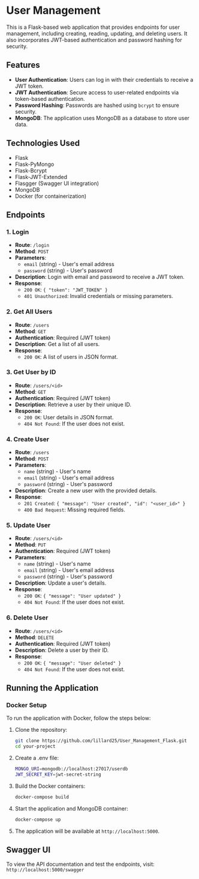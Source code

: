 # User Management

This is a Flask-based web application that provides endpoints for user management, including creating, reading, updating, and deleting users. It also incorporates JWT-based authentication and password hashing for security.

## Features

- **User Authentication**: Users can log in with their credentials to receive a JWT token.
- **JWT Authentication**: Secure access to user-related endpoints via token-based authentication.
- **Password Hashing**: Passwords are hashed using `bcrypt` to ensure security.
- **MongoDB**: The application uses MongoDB as a database to store user data.

## Technologies Used

- Flask
- Flask-PyMongo
- Flask-Bcrypt
- Flask-JWT-Extended
- Flasgger (Swagger UI integration)
- MongoDB
- Docker (for containerization)

## Endpoints

### 1. **Login**
- **Route**: `/login`
- **Method**: `POST`
- **Parameters**:
    - `email` (string) - User's email address
    - `password` (string) - User's password
- **Description**: Login with email and password to receive a JWT token.
- **Response**:
    - `200 OK`: `{ "token": "JWT_TOKEN" }`
    - `401 Unauthorized`: Invalid credentials or missing parameters.

### 2. **Get All Users**
- **Route**: `/users`
- **Method**: `GET`
- **Authentication**: Required (JWT token)
- **Description**: Get a list of all users.
- **Response**:
    - `200 OK`: A list of users in JSON format.

### 3. **Get User by ID**
- **Route**: `/users/<id>`
- **Method**: `GET`
- **Authentication**: Required (JWT token)
- **Description**: Retrieve a user by their unique ID.
- **Response**:
    - `200 OK`: User details in JSON format.
    - `404 Not Found`: If the user does not exist.

### 4. **Create User**
- **Route**: `/users`
- **Method**: `POST`
- **Parameters**:
    - `name` (string) - User's name
    - `email` (string) - User's email address
    - `password` (string) - User's password
- **Description**: Create a new user with the provided details.
- **Response**:
    - `201 Created`: `{ "message": "User created", "id": "<user_id>" }`
    - `400 Bad Request`: Missing required fields.

### 5. **Update User**
- **Route**: `/users/<id>`
- **Method**: `PUT`
- **Authentication**: Required (JWT token)
- **Parameters**:
    - `name` (string) - User's name
    - `email` (string) - User's email address
    - `password` (string) - User's password
- **Description**: Update a user's details.
- **Response**:
    - `200 OK`: `{ "message": "User updated" }`
    - `404 Not Found`: If the user does not exist.

### 6. **Delete User**
- **Route**: `/users/<id>`
- **Method**: `DELETE`
- **Authentication**: Required (JWT token)
- **Description**: Delete a user by their ID.
- **Response**:
    - `200 OK`: `{ "message": "User deleted" }`
    - `404 Not Found`: If the user does not exist.

## Running the Application

### Docker Setup

To run the application with Docker, follow the steps below:

1. Clone the repository:
    ```bash
    git clone https://github.com/lillard25/User_Management_Flask.git
    cd your-project
    ```

2. Create a .env file:
    ```bash
    MONGO_URI=mongodb://localhost:27017/userdb
    JWT_SECRET_KEY=jwt-secret-string
    ```

3. Build the Docker containers:
    ```bash
    docker-compose build
    ```

4. Start the application and MongoDB container:
    ```bash
    docker-compose up
    ```

5. The application will be available at `http://localhost:5000`.

## Swagger UI

To view the API documentation and test the endpoints, visit: `http://localhost:5000/swagger`


